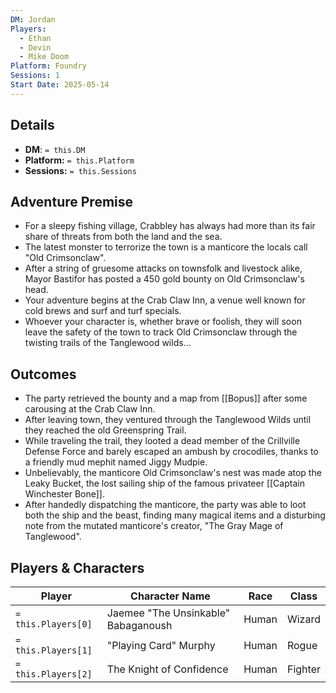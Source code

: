 ```yaml
---
DM: Jordan
Players:
  - Ethan
  - Devin
  - Mike Doom
Platform: Foundry
Sessions: 1
Start Date: 2025-05-14
---
```

## Details
- **DM**: `= this.DM`
- **Platform:** `= this.Platform`
- **Sessions:** `= this.Sessions`

## Adventure Premise
- For a sleepy fishing village, Crabbley has always had more than its fair share of threats from both the land and the sea.
- The latest monster to terrorize the town is a manticore the locals call "Old Crimsonclaw".
- After a string of gruesome attacks on townsfolk and livestock alike, Mayor Bastifor has posted a 450 gold bounty on Old Crimsonclaw's head.
- Your adventure begins at the Crab Claw Inn, a venue well known for cold brews and surf and turf specials.
- Whoever your character is, whether brave or foolish, they will soon leave the safety of the town to track Old Crimsonclaw through the twisting trails of the Tanglewood wilds...

## Outcomes
- The party retrieved the bounty and a map from [[Bopus]] after some carousing at the Crab Claw Inn.
- After leaving town, they ventured through the Tanglewood Wilds until they reached the old Greenspring Trail.
- While traveling the trail, they looted a dead member of the Crillville Defense Force and barely escaped an ambush by crocodiles, thanks to a friendly mud mephit named Jiggy Mudpie.
- Unbelievably, the manticore Old Crimsonclaw's nest was made atop the Leaky Bucket, the lost sailing ship of the famous privateer [[Captain Winchester Bone]].
- After handedly dispatching the manticore, the party was able to loot both the ship and the beast, finding many magical items and a disturbing note from the mutated manticore's creator, "The Gray Mage of Tanglewood".

## Players & Characters
| Player          | Character Name                    | Race  | Class   |
| --------------- | --------------------------------- | ----- | ------- |
| `= this.Players[0]` | Jaemee "The Unsinkable" Babaganoush | Human | Wizard  |
| `= this.Players[1]` | "Playing Card" Murphy             | Human | Rogue   |
| `= this.Players[2]` | The Knight of Confidence          | Human | Fighter |
